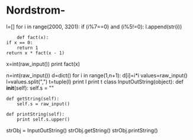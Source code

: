 # Nordstrom-
l=[]
for i in range(2000, 3201):
    if (i%7==0) and (i%5!=0):
        l.append(str(i))
        
        def fact(x):
    if x == 0:
        return 1
    return x * fact(x - 1)

x=int(raw_input())
print fact(x)

n=int(raw_input())
d=dict()
for i in range(1,n+1):
    d[i]=i*i
values=raw_input()
l=values.split(",")
t=tuple(l)
print l
print t
class InputOutString(object):
    def __init__(self):
        self.s = ""

    def getString(self):
        self.s = raw_input()

    def printString(self):
        print self.s.upper()

strObj = InputOutString()
strObj.getString()
strObj.printString()
